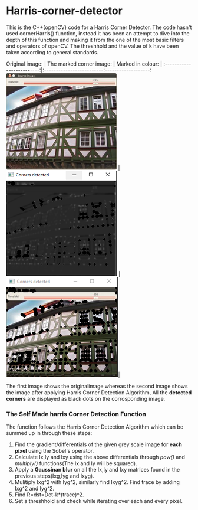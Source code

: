 # Harris-corner-detector
This is the C++(openCV) code for a Harris Corner Detector. The code hasn't used cornerHarris() function, instead it has been an attempt to dive into the depth of this function and making it from the one of the most basic filters and operators of openCV. The threshhold and the value of k have been taken according to general standards.


Original image:           |  The marked corner image: | Marked in colour: |
:-------------------------:|:-------------------------:-------------------:
![](house.jpg)             |  ![](corner_gray.PNG)    | ![](color_corner.PNG)|


The first image shows the originalimage whereas the second image shows the image after applying Harris Corner Detection Algorithm, All the **detected corners** are displayed as black dots on the corrosponding image. 

### The Self Made harris Corner Detection Function

The function follows the Harris Corner Detection Algorithm which can be summed up in through these steps:

1. Find the gradient/differentials of the given grey scale image for **each pixel** using the Sobel's operator.
2. Calculate Ix,Iy and Ixy using the above differentials through *pow()* and *multiply()* functions(The Ix and Iy will be squared).
3. Apply a **Gaussinan blur** on all the Ix,Iy and Ixy matrices found in the previous steps(Ixg,Iyg and Ixyg).
4. Mulitiply Ixg^2 with Iyg^2, similarly find Ixyg^2. Find trace by adding Ixg^2 and Iyg^2.
5. Find R=dst=Det-k*(trace)^2.
6. Set a threshhold and check while iterating over each and every pixel.


